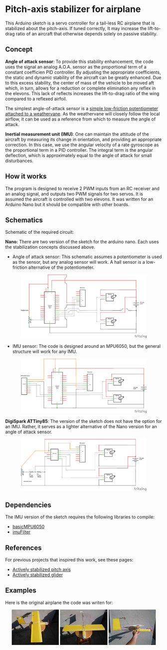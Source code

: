 # Pitch-axis stabilizer for airplane
This Arduino sketch is a servo controller for a tail-less RC airplane that is stabilized about the pitch-axis. If tuned correctly, It may increase the lift-to-drag ratio of an aircraft that otherwise depends solely on passive stability.  

## Concept

__Angle of attack sensor__:
To provide this stability enhancement, the code uses the signal an analog A.O.A. sensor as the proportional term of a constant coefficien PID controller. By adjusting the appropriate coefficients, the static and dynamic stability of the aircraft can be greatly enhanced. Due to this excess stability, the center of mass of the vehicle to be moved aft which, in turn, allows for a reduction or complete elimination any reflex in the elevons. This lack of reflects increases the lift-to-drag ratio of the wing compared to a reflexed airfoil.

The simplest angle-of-attack sensor is a [simple low-friction potentiometer attached to a weathervane](https://www.ilmailu.org/forum/index.php?action=dlattach;topic=5147.0;attach=10336). As the weathervane will closely follow the local airflow, it can be used as a reference from which to measure the angle of attack. 

__Inertial measurement unit (IMU)__: One can maintain the attitude of the aircraft by measuring its change in orientation, and providing an appropriate correction. In this case, we use the angular velocity of a rate gyroscope as the proportional term in a PID controller. The integral term is the angular deflection, which is approximately equal to the angle of attack for small disturbances. 

## How it works
The program is designed to receive 2 PWM inputs from an RC receiver and an analog signal, and outputs two PWM signals for two servos. It is assumed the aircraft is controlled with two elevons. It was written for an Arduino Nano but it should be compatible with other boards. 

## Schematics
Schematic of the required circuit:

__Nano:__ There are two version of the sketch for the arduino nano. Each uses the stabilization concepts discussed above. 

- Angle of attack sensor: This schematic assumes a potentiometer is used as the sensor, but any analog sensor will work. A hall sensor is a low-friction alternative of the potentiometer.

<p align="center"> 
<img src = "/images/diagrams/nano/aoa-sensor/schematic-nano.png" width = "80%" height = "80%">
</p>

- IMU sensor: The code is designed around an MPU6050, but the general structure will work for any IMU.
<p align="center"> 
<img src = "/images/diagrams/nano/imu/schematic-imu.png" width = "80%" height = "80%">
</p>

__DigiSpark ATTiny85__: The version of the sketch does not have the option for an IMU. Rather, it serves as a lighter alternative of the Nano version for an angle of attack sensor. 
<p align="center"> 
<img src = "/images/diagrams/attiny/schematic-attiny.png" width = "80%" height = "80%">
</p>

## Dependencies
The IMU version of the sketch requires the following libraries to compile:

- [basicMPU6050](https://github.com/RCmags/basicMPU6050)
- [imuFilter](https://github.com/RCmags/imuFilter)

## References
For previous projects that inspired this work, see these pages:

- [Actively stabilized pitch axis](http://www.charlesriverrc.org/articles/asfwpp/lelke_activepitch.htm)
- [Actively stabilized glider](https://www.youtube.com/watch?v=JfKrUbJYk74)

## Examples
Here is the original airplane the code was writen for:

<p align="center">
<img src = "/images/example/top_view_res.jpg" width = "30%" height = "30%">
<img src = "/images/example/front_view_res.jpg" width = "30%" height = "30%"> 
<img src = "/images/example/side_view_res.jpg" width = "30%" height = "30%">
</p>
